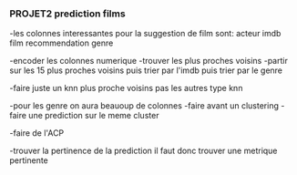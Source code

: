 ### PROJET2 prediction films

-les colonnes interessantes pour la suggestion de film sont:
acteur imdb film recommendation genre

-encoder les colonnes numerique
-trouver les plus proches voisins
-partir sur les 15 plus proches voisins puis trier par l'imdb puis trier par le genre

-faire juste un knn plus proche voisins pas les autres type knn

-pour les genre on aura beauoup de colonnes
-faire avant un clustering
-faire une prediction sur le meme cluster

-faire de l'ACP

-trouver la pertinence de la prediction  il faut donc trouver une metrique pertinente